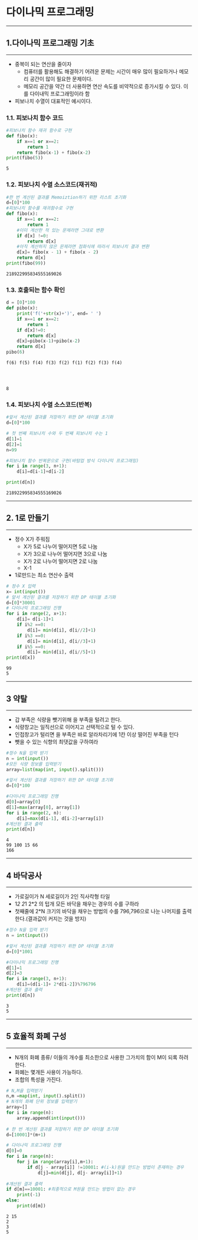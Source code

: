 # 다이나믹 프로그래밍

---

## 1.다이나믹 프로그래밍 기초

---
- 중복이 되는 연산을 줄이자
    - 컴퓨터를 활용해도 해결하기 어려운 문제는 시간이 매우 많이 필요하거나 메모리 공간이 많이 필요한 문제이다.
    - 메모리 공간을 약간 더 사용하면 연산 속도를 비약적으로 증가시킬 수 있다. 이를 다이내믹 프로그래밍이라 함
- 피보나치 수열이 대표적인 예시이다.
### 1.1. 피보나치 함수 코드


```python
#피보나치 함수 재귀 함수로 구현
def fibo(x):
    if x==1 or x==2:
        return 1
    return fibo(x-1) + fibo(x-2)
print(fibo(5))
```

    5


### 1.2. 피보나치 수열 소스코드(재귀적)


```python
#한 번 계산된 결과를 Memoiztion하기 위한 리스트 초기화
d=[0]*100
#피보나치 함수를 재귀함수로 구현
def fibo(x):
    if x==1 or x==2:
        return 1
    #이미 계산한 적 있는 문제라면 그대로 변환
    if d[x] !=0:
        return d[x]
    #아직 계산하지 않은 문제라면 점화식에 따라서 피보나치 결과 변환
    d[x]= fibo(x - 1) + fibo(x - 2)
    return d[x]
print(fibo(99))

```

    218922995834555169026


### 1.3. 호출되는 함수 확인


```python
d = [0]*100
def pibo(x):
    print('f('+str(x)+')', end= ' ')
    if x==1 or x==2:
        return 1
    if d[x]!=0:
        return d[x]
    d[x]=pibo(x-1)+pibo(x-2)
    return d[x]
pibo(6)
```

    f(6) f(5) f(4) f(3) f(2) f(1) f(2) f(3) f(4) 




    8



### 1.4. 피보나치 수열 소스코드(반복)


```python
#앞서 계산된 결과를 저장하기 위한 DP 테이블 초기화
d=[0]*100

# 첫 번째 피보나치 수와 두 번째 피보나치 수는 1
d[1]=1
d[2]=1
n=99

#피보나치 함수 반복문으로 구현(바텀업 방식 다이나믹 프로그래밍)
for i in range(3, n+1):
    d[i]=d[i-1]+d[i-2]

print(d[n])
```

    218922995834555169026


---
## 2. 1로 만들기
---
- 정수 X가 주워짐
    - X가 5로 나누어 떨어지면 5로 나눔
    - X가 3으로 나누어 떨어지면 3으로 나눔
    - X가 2로 나누어 떨어지면 2로 나눔
    - X-1 
- 1로만드는 최소 연산수 출력


```python
# 정수 X 입력
x= int(input())
# 앞서 계산된 결과를 저장하기 위한 DP 테이블 초기화
d=[0]*30001
# 다이나믹 프로그래밍 진행
for i in range(2, x+1):
    d[i]= d[i-1]+1
    if i%2 ==0:
        d[i]= min(d[i], d[i//2]+1)
    if i%3 ==0:
        d[i]= min(d[i], d[i//3]+1)
    if i%5 ==0:
        d[i]= min(d[i], d[i//5]+1)
print(d[x])
```

    99
    5


---
## 3 약탈
---
- 갑 부족은 식량을 뺏기위해 을 부족을 털려고 한다. 
- 식량창고는 일직선으로 이어지고 선택적으로 털 수 있다.
- 인접창고가 털리면 을 부족은 바로 알라차리기에 1칸 이상 떨어진 부족을 턴다
- 뺏을 수 있는 식향의 최댓값을 구하여라


```python
#정수 N을 입력 받기
n = int(input())
#모든 식량 정보를 입력받기
array=list(map(int, input().split()))

#앞서 계산된 결과를 저장하기 위한 DP 테이블 초기화
d=[0]*100

#다이나믹 프로그래밍 진행
d[0]=array[0]
d[1]=max(array[0], array[1])
for i in range(2, n):
    d[i]=max(d[i-1], d[i-2]+array[i])
#계산된 결과 출력
print(d[n])
```

    4
    99 100 15 66
    166


---
## 4 바닥공사
---
- 가로길이가 N 세로길이가 2인 직사칵형 타일
- 1*2 2*1 2*2 의 텁개 모든 바닥을 채우는 경우의 수를 구하라
- 첫째줄에 2*N 크기의 바닥을 채우는 방법의 수를 796,796으로 나눈 나머지를 출력한다.(결과값이 커지는 것을 방지)


```python
#정수 N을 입력 받기
n = int(input())

#앞서 계산된 결과를 저장하기 위한 DP 테이블 초기화
d=[0]*1001

#다이나믹 프로그래밍 진행
d[1]=1
d[2]=3
for i in range(3, n+1):
    d[i]=(d[i-1]+ 2*d[i-2])%796796
#계산된 결과 출력
print(d[n])    
```

    3
    5


---
## 5 효율적 화폐 구성
---
- N개의 화폐 종류/ 이들의 개수를 최소한으로 사용한 그가치의 함이 M이 되록 하려 한다.
- 화폐는 몇개든 사용이 가능하다.
- 조합의 특성을 가진다.


```python
# N,M을 입력받기
n,m =map(int, input().split())
# N개의 화폐 단위 정보를 입력받기
array=[]
for i in range(n):
    array.append(int(input()))
    
# 한 번 계산된 결과를 저장하기 위한 DP 테이블 초기화
d=[10001]*(m+1)

# 다이나믹 프로그래밍 진행
d[0]=0
for i in range(n):
    for j in range(array[i],m+1):
        if d[j - array[i]] !=10001: #(i-k)원을 만드는 방법이 존재하는 경우
            d[j]=min(d[j], d[j- array[i]]+1)
            
#걔산된 결과 출력
if d[m]==10001: #최종적으로 M원을 만드는 방법이 없는 경우
    print(-1)
else:
    print(d[m])
```

    2 15
    2
    3
    5

